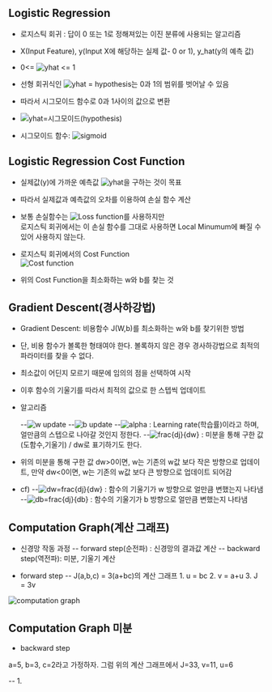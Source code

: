## Logistic Regression


- 로지스틱 회귀 : 답이 0 또는 1로 정해져있는 이진 분류에 사용되는 알고리즘  
- X(Input Feature), y(Input X에 해당하는 실제 값- 0 or 1), y_hat(y의 예측 값)  
- 0<= ![yhat](https://user-images.githubusercontent.com/46666862/71360270-9916f580-25d2-11ea-880f-9399ec191794.gif) <= 1  
- 선형 회귀식인 ![yhat = hypothesis](https://user-images.githubusercontent.com/46666862/71360271-9916f580-25d2-11ea-8cd7-c133ea71a026.gif)는 0과 1의 범위를 벗어날 수 있음  
- 따라서 시그모이드 함수로 0과 1사이의 값으로 변환  
- ![yhat=시그모이드(hypothesis)](https://user-images.githubusercontent.com/46666862/71360272-99af8c00-25d2-11ea-9f59-451077157652.gif)  

- 시그모이드 함수: 
                ![sigmoid](https://user-images.githubusercontent.com/46666862/71360273-99af8c00-25d2-11ea-9c02-aee7b233e2f3.gif)




## Logistic Regression Cost Function


- 실제값(y)에 가까운 예측값 ![yhat](https://user-images.githubusercontent.com/46666862/71360270-9916f580-25d2-11ea-880f-9399ec191794.gif)을 구하는 것이 목표  
- 따라서 실제값과 예측값의 오차를 이용하여 손실 함수 계산  
- 보통 손실함수는 ![Loss function](https://user-images.githubusercontent.com/46666862/71360269-9916f580-25d2-11ea-9810-87ab7f679e35.gif)를 사용하지만  
  로지스틱 회귀에서는 이 손실 함수를 그대로 사용하면 Local Minumum에 빠질 수 있어 사용하지 않는다.  
  
- 로지스틱 회귀에서의 Cost Function  
![Cost function](https://user-images.githubusercontent.com/46666862/71360268-9916f580-25d2-11ea-9929-d66d2a2b340d.gif)  
- 위의 Cost Function을 최소화하는 w와 b를 찾는 것


## Gradient Descent(경사하강법)


- Gradient Descent: 비용함수 J(W,b)를 최소화하는 w와 b를 찾기위한 방법
- 단, 비용 함수가 볼록한 형태여야 한다. 볼록하지 않은 경우 경사하강법으로 최적의 파라미터를 찾을 수 없다.
- 최소값이 어딘지 모르기 때문에 임의의 점을 선택하여 시작
- 이후 함수의 기울기를 따라서 최적의 값으로 한 스텝씩 업데이트
- 알고리즘

  --![w update](https://user-images.githubusercontent.com/46666862/71361454-5c4cfd80-25d6-11ea-9ac9-204c309a9075.gif)
  --![b update](https://user-images.githubusercontent.com/46666862/71361453-5c4cfd80-25d6-11ea-9ae4-0296769b8f98.gif)
  --![alpha](https://user-images.githubusercontent.com/46666862/71361520-8ef6f600-25d6-11ea-8665-43f5a4d7e664.gif) : Learning rate(학습률)이라고 하며, 얼만큼의 스텝으로 나아갈 것인지 정한다.
  --![frac{dj}{dw}](https://user-images.githubusercontent.com/46666862/71361450-5bb46700-25d6-11ea-9a5b-579de3f26a2b.gif) : 미분을 통해 구한 값(도함수,기울기) / dw로 표기하기도 한다.
  
- 위의 미분을 통해 구한 값 dw>0이면, w는 기존의 w값 보다 작은 방향으로 업데이트, 만약 dw<0이면, w는 기존의 w값 보다 큰 방향으로 업데이트 되어감

- cf)
  --![dw=frac{dj}{dw}](https://user-images.githubusercontent.com/46666862/71361451-5c4cfd80-25d6-11ea-82ad-14ce94488845.gif) : 함수의 기울기가 w 방향으로 얼만큼 변했는지 나타냄
  --![db=frac{dj}{db}](https://user-images.githubusercontent.com/46666862/71361452-5c4cfd80-25d6-11ea-82f9-c562771a9f06.gif) : 함수의 기울기가 b 방향으로 얼만큼 변했는지 나타냄


## Computation Graph(계산 그래프)


- 신경망 작동 과정
	-- forward step(순전파) : 신경망의 결과값 계산
	-- backward step(역전파): 미분, 기울기 계산

- forward step
	-- J(a,b,c) = 3(a+bc)의 계산 그래프
		1. u = bc
		2. v = a+u
		3. J = 3v

![computation graph](https://user-images.githubusercontent.com/46666862/71361971-f95c6600-25d7-11ea-98e5-017157c67f59.png)


## Computation Graph 미분


- backward step

a=5, b=3, c=2라고 가정하자. 그럼 위의 계산 그래프에서 J=33, v=11, u=6

-- 1. 


